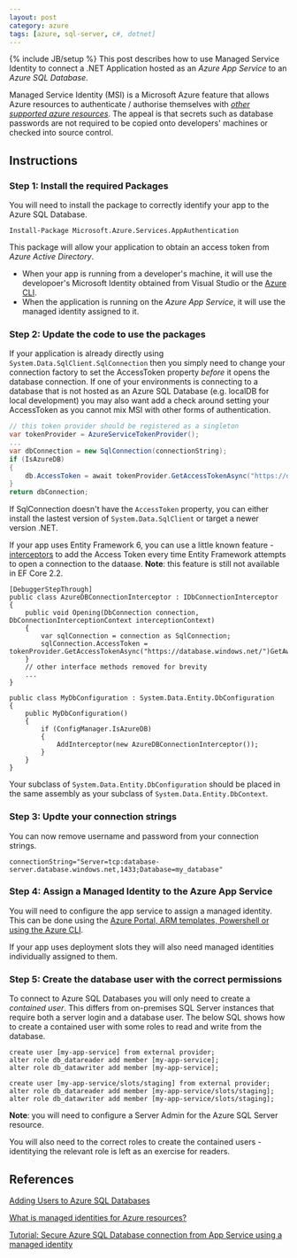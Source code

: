 ```yaml
---
layout: post
category: azure
tags: [azure, sql-server, c#, dotnet]
---
```

{% include JB/setup %}
This post describes how to use Managed Service Identity to connect a .NET Application hosted as an _Azure App Service_ to an _Azure SQL Database_.

Managed Service Identity (MSI) is a Microsoft Azure feature that allows Azure resources to authenticate / authorise themselves with [_other supported azure resources_](https://docs.microsoft.com/en-us/azure/active-directory/managed-identities-azure-resources/services-support-msi). The appeal is that secrets such as database passwords are not required to be copied onto developers' machines or checked into source control.

## Instructions 

### Step 1: Install the required Packages
You will need to install the package to correctly identify your app to the Azure SQL Database.
```
Install-Package Microsoft.Azure.Services.AppAuthentication
```
This package will allow your application to obtain an access token from _Azure Active Directory_. 
- When your app is running from a developer's machine, it will use the developoer's Microsoft Identity obtained from Visual Studio or the [Azure CLI](https://docs.microsoft.com/en-us/cli/azure/install-azure-cli?view=azure-cli-latest).
- When the application is running on the _Azure App Service_, it will use the managed identity assigned to it.

### Step 2: Update the code to use the packages 
If your application is already directly using `System.Data.SqlClient.SqlConnection` then you simply need to change your connection factory to set the AccessToken property _before_ it opens the database connection.
If one of your environments is connecting to a database that is not hosted as an Azure SQL Database (e.g. localDB for local development) you may also want add a check around setting your AccessToken as you cannot mix MSI with other forms of authentication.

``` C#
// this token provider should be registered as a singleton 
var tokenProvider = AzureServiceTokenProvider();
...
var dbConnection = new SqlConnection(connectionString);
if (IsAzureDB)
{
    db.AccessToken = await tokenProvider.GetAccessTokenAsync("https://database.windows.net/");
}
return dbConnection;
```

If SqlConnection doesn't have the `AccessToken` property, you can either install the lastest version of `System.Data.SqlClient` or target a newer version .NET.

If your app uses Entity Framework 6, you can use a little known feature - [interceptors](https://docs.microsoft.com/en-us/ef/ef6/fundamentals/logging-and-interception) to add the Access Token every time Entity Framework attempts to open a connection to the dataase. 
**Note**: this feature is still not available in EF Core 2.2.  
``` Csharp
[DebuggerStepThrough]
public class AzureDBConnectionInterceptor : IDbConnectionInterceptor
{
    public void Opening(DbConnection connection, DbConnectionInterceptionContext interceptionContext)
    {
        var sqlConnection = connection as SqlConnection;
        sqlConnection.AccessToken = tokenProvider.GetAccessTokenAsync("https://database.windows.net/")GetAwaiter().GetResult();
    }
    // other interface methods removed for brevity
    ...
}

public class MyDbConfiguration : System.Data.Entity.DbConfiguration
{
    public MyDbConfiguration()
    {
        if (ConfigManager.IsAzureDB)
        {
            AddInterceptor(new AzureDBConnectionInterceptor());
        }
    }
}
```

Your subclass of `System.Data.Entity.DbConfiguration` should be placed in the same assembly as your subclass of `System.Data.Entity.DbContext`.

### Step 3: Updte your connection strings
You can now remove username and password from your connection strings.
```
connectionString="Server=tcp:database-server.database.windows.net,1433;Database=my_database"
```

### Step 4: Assign a Managed Identity to the Azure App Service
You will need to configure the app service to assign a managed identity. This can be done using the 
[Azure Portal, ARM templates, Powershell or using the Azure CLI](https://docs.microsoft.com/en-us/azure/app-service/overview-managed-identity).

If your app uses deployment slots they will also need managed identities individually assigned to them.

### Step 5: Create the database user with the correct permissions
To connect to Azure SQL Databases you will only need to create a _contained user_. This differs from on-premises SQL Server instances that require both a server login and a database user. The below SQL shows how to create a contained user with some roles to read and write from the database.
```
create user [my-app-service] from external provider;
alter role db_datareader add member [my-app-service];
alter role db_datawriter add member [my-app-service];

create user [my-app-service/slots/staging] from external provider;
alter role db_datareader add member [my-app-service/slots/staging];
alter role db_datawriter add member [my-app-service/slots/staging];
```
**Note**: you will need to configure a Server Admin for the Azure SQL Server resource. 

You will also need to the correct roles to create the contained users - identitying the relevant role is left as an exercise for readers.

## References
[Adding Users to Azure SQL Databases](https://www.mssqltips.com/sqlservertip/5242/adding-users-to-azure-sql-databases/)

[What is managed identities for Azure resources?](https://docs.microsoft.com/en-us/azure/active-directory/managed-identities-azure-resources/overview)

[Tutorial: Secure Azure SQL Database connection from App Service using a managed identity](https://docs.microsoft.com/en-us/azure/app-service/app-service-web-tutorial-connect-msi)